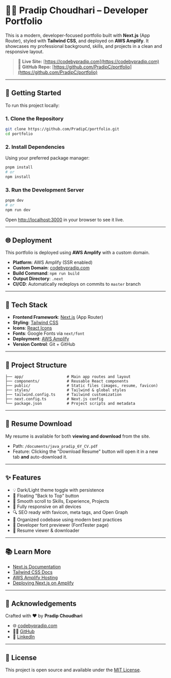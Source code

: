 # 🧑‍💻 Pradip Choudhari – Developer Portfolio

This is a modern, developer-focused portfolio built with **Next.js** (App Router), styled with **Tailwind CSS**, and deployed on **AWS Amplify**. It showcases my professional background, skills, and projects in a clean and responsive layout.

> 🔗 **Live Site:** [https://codebypradip.com](https://codebypradip.com)  
> 📆 **GitHub Repo:** [https://github.com/PradipC/portfolio](https://github.com/PradipC/portfolio)

---

## 🚀 Getting Started

To run this project locally:

### 1. Clone the Repository

```bash
git clone https://github.com/PradipC/portfolio.git
cd portfolio
```

### 2. Install Dependencies

Using your preferred package manager:

```bash
pnpm install
# or
npm install
```

### 3. Run the Development Server

```bash
pnpm dev
# or
npm run dev
```

Open [http://localhost:3000](http://localhost:3000) in your browser to see it live.

---

## 🌐 Deployment

This portfolio is deployed using **AWS Amplify** with a custom domain.

- **Platform**: AWS Amplify (SSR enabled)
- **Custom Domain**: [codebypradip.com](https://codebypradip.com)
- **Build Command**: `npm run build`
- **Output Directory**: `.next`
- **CI/CD**: Automatically redeploys on commits to `master` branch

---

## 🧰 Tech Stack

- **Frontend Framework**: [Next.js](https://nextjs.org) (App Router)
- **Styling**: [Tailwind CSS](https://tailwindcss.com)
- **Icons**: [React Icons](https://react-icons.github.io/react-icons)
- **Fonts**: Google Fonts via `next/font`
- **Deployment**: [AWS Amplify](https://aws.amazon.com/amplify)
- **Version Control**: Git + GitHub

---

## 📁 Project Structure

```
├── app/                   # Main app routes and layout
├── components/            # Reusable React components
├── public/                # Static files (images, resume, favicon)
├── styles/                # Tailwind & global styles
├── tailwind.config.ts     # Tailwind customization
├── next.config.ts         # Next.js config
└── package.json           # Project scripts and metadata
```

---

## 📄 Resume Download

My resume is available for both **viewing and download** from the site.

- Path: `/documents/java_pradip_6Y_CV.pdf`
- Feature: Clicking the "Download Resume" button will open it in a new tab **and** auto-download it.

---

## ✨ Features

- 💡 Dark/Light theme toggle with persistence
- 🌟 Floating "Back to Top" button
- 📜 Smooth scroll to Skills, Experience, Projects
- 📱 Fully responsive on all devices
- 🔍 SEO ready with favicon, meta tags, and Open Graph
- 📂 Organized codebase using modern best practices
- 🧠 Developer font previewer (FontTester page)
- 📌 Resume viewer & downloader

---

## 📚 Learn More

- [Next.js Documentation](https://nextjs.org/docs)
- [Tailwind CSS Docs](https://tailwindcss.com/docs)
- [AWS Amplify Hosting](https://docs.aws.amazon.com/amplify/latest/userguide/welcome.html)
- [Deploying Next.js on Amplify](https://docs.aws.amazon.com/amplify/latest/userguide/nextjs-server-side-rendering.html)

---

## 🙏 Acknowledgements

Crafted with ❤️ by **Pradip Choudhari**

- 🌐 [codebypradip.com](https://codebypradip.com)
- 👩‍💼 [GitHub](https://github.com/PradipC)
- 💼 [LinkedIn](https://www.linkedin.com/in/pradip-choudhari)

---

## 📃 License

This project is open source and available under the [MIT License](LICENSE).